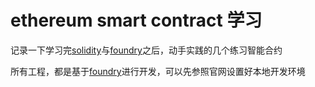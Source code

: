 # ethereum smart contract 学习

记录一下学习完[solidity]与[foundry](https://getfoundry.sh/introduction/getting-started/)之后，动手实践的几个练习智能合约

所有工程，都是基于[foundry]进行开发，可以先参照官网设置好本地开发环境



[solidity]: https://docs.soliditylang.org/en/v0.8.30/
[foundry]: https://getfoundry.sh/introduction/getting-started/